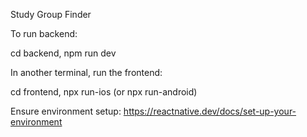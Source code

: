Study Group Finder

To run backend:

cd backend, npm run dev

In another terminal, run the frontend:

cd frontend, npx run-ios (or npx run-android)

Ensure environment setup: https://reactnative.dev/docs/set-up-your-environment
